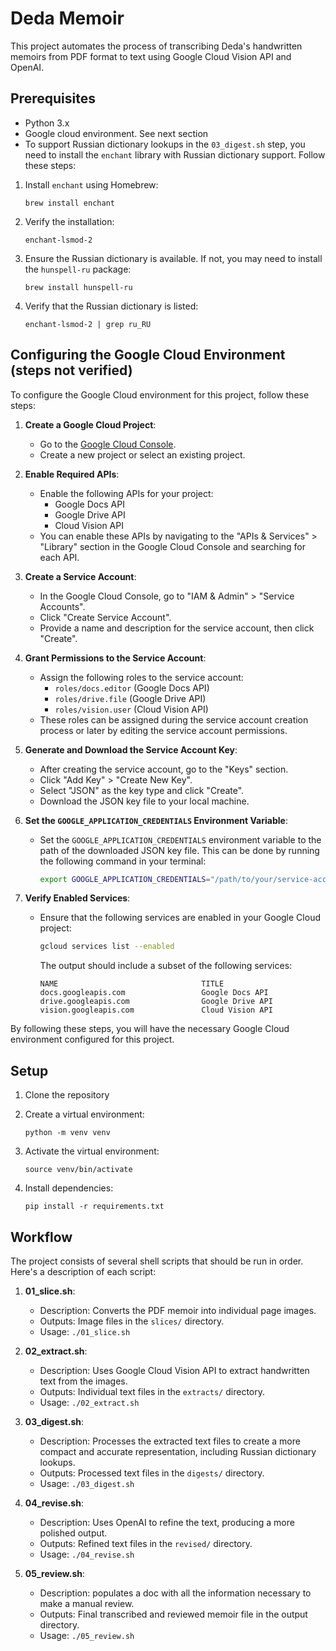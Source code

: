 # Deda Memoir

This project automates the process of transcribing Deda's handwritten memoirs from PDF format to text using Google Cloud Vision API and OpenAI.

## Prerequisites

- Python 3.x
- Google cloud environment. See next section
- To support Russian dictionary lookups in the `03_digest.sh` step, you need to install the `enchant` library with Russian dictionary support. Follow these steps:

1. Install `enchant` using Homebrew:
   ```
   brew install enchant
   ```

2. Verify the installation:
   ```
   enchant-lsmod-2
   ```

3. Ensure the Russian dictionary is available. If not, you may need to install the `hunspell-ru` package:
   ```
   brew install hunspell-ru
   ```

4. Verify that the Russian dictionary is listed:
   ```
   enchant-lsmod-2 | grep ru_RU
   ```

## Configuring the Google Cloud Environment (steps not verified)

To configure the Google Cloud environment for this project, follow these steps:

1. **Create a Google Cloud Project**:
   - Go to the [Google Cloud Console](https://console.cloud.google.com/).
   - Create a new project or select an existing project.

2. **Enable Required APIs**:
   - Enable the following APIs for your project:
     - Google Docs API
     - Google Drive API
     - Cloud Vision API
   - You can enable these APIs by navigating to the "APIs & Services" > "Library" section in the Google Cloud Console and searching for each API.

3. **Create a Service Account**:
   - In the Google Cloud Console, go to "IAM & Admin" > "Service Accounts".
   - Click "Create Service Account".
   - Provide a name and description for the service account, then click "Create".

4. **Grant Permissions to the Service Account**:
   - Assign the following roles to the service account:
     - `roles/docs.editor` (Google Docs API)
     - `roles/drive.file` (Google Drive API)
     - `roles/vision.user` (Cloud Vision API)
   - These roles can be assigned during the service account creation process or later by editing the service account permissions.

5. **Generate and Download the Service Account Key**:
   - After creating the service account, go to the "Keys" section.
   - Click "Add Key" > "Create New Key".
   - Select "JSON" as the key type and click "Create".
   - Download the JSON key file to your local machine.

6. **Set the `GOOGLE_APPLICATION_CREDENTIALS` Environment Variable**:
   - Set the `GOOGLE_APPLICATION_CREDENTIALS` environment variable to the path of the downloaded JSON key file. This can be done by running the following command in your terminal:
     ```sh
     export GOOGLE_APPLICATION_CREDENTIALS="/path/to/your/service-account-file.json"
     ```

7. **Verify Enabled Services**:
   - Ensure that the following services are enabled in your Google Cloud project:
     ```sh
     gcloud services list --enabled
     ```
     The output should include a subset of the following services:
     ```
     NAME                                TITLE
     docs.googleapis.com                 Google Docs API
     drive.googleapis.com                Google Drive API
     vision.googleapis.com               Cloud Vision API
     ```

By following these steps, you will have the necessary Google Cloud environment configured for this project.

## Setup

1. Clone the repository
2. Create a virtual environment:
   ```
   python -m venv venv
   ```
3. Activate the virtual environment:
    ```
    source venv/bin/activate
    ```

4. Install dependencies:
    ```
    pip install -r requirements.txt
    ```

## Workflow

The project consists of several shell scripts that should be run in order. Here's a description of each script:

1. **01_slice.sh**:
   - Description: Converts the PDF memoir into individual page images.
   - Outputs: Image files in the `slices/` directory.
   - Usage: `./01_slice.sh`

2. **02_extract.sh**:
   - Description: Uses Google Cloud Vision API to extract handwritten text from the images.
   - Outputs: Individual text files in the `extracts/` directory.
   - Usage: `./02_extract.sh`

3. **03_digest.sh**:
   - Description: Processes the extracted text files to create a more compact and accurate representation, including Russian dictionary lookups.
   - Outputs: Processed text files in the `digests/` directory.
   - Usage: `./03_digest.sh`

4. **04_revise.sh**:
   - Description: Uses OpenAI to refine the text, producing a more polished output.
   - Outputs: Refined text files in the `revised/` directory.
   - Usage: `./04_revise.sh`

5. **05_review.sh**:
   - Description: populates a doc with all the information necessary to make a manual review.
   - Outputs: Final transcribed and reviewed memoir file in the output directory.
   - Usage: `./05_review.sh`







